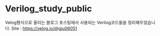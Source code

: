 # Verilog_study_public

Velog형식으로 올리는 블로그 포스팅에서 사용되는 Verilog코드들을 정리해두었습니다. 
Site : https://velog.io/@gju06051
